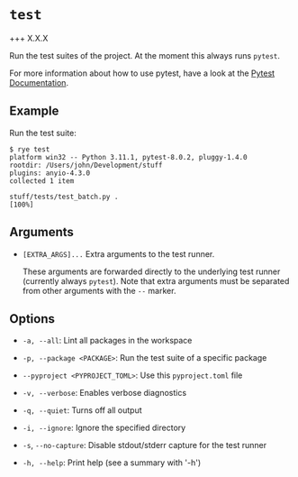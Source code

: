 # `test`

+++ X.X.X

Run the test suites of the project. At the moment this always runs `pytest`.

For more information about how to use pytest, have a look at the
[Pytest Documentation](https://docs.pytest.org/en/8.0.x/).

## Example

Run the test suite:

```
$ rye test
platform win32 -- Python 3.11.1, pytest-8.0.2, pluggy-1.4.0
rootdir: /Users/john/Development/stuff
plugins: anyio-4.3.0
collected 1 item

stuff/tests/test_batch.py .                                            [100%] 
```

## Arguments

* `[EXTRA_ARGS]...` Extra arguments to the test runner.

    These arguments are forwarded directly to the underlying test runner (currently
    always `pytest`).  Note that extra arguments must be separated from other arguments
    with the `--` marker.

## Options

* `-a, --all`: Lint all packages in the workspace

* `-p, --package <PACKAGE>`: Run the test suite of a specific package

* `--pyproject <PYPROJECT_TOML>`: Use this `pyproject.toml` file

* `-v, --verbose`: Enables verbose diagnostics

* `-q, --quiet`: Turns off all output

* `-i, --ignore`: Ignore the specified directory

* `-s`, `--no-capture`: Disable stdout/stderr capture for the test runner

* `-h, --help`: Print help (see a summary with '-h')